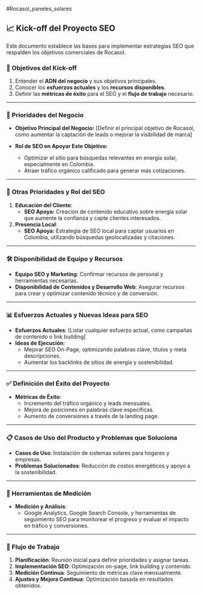 
#Rocasol_paneles_solares

## 📈 Kick-off del Proyecto SEO

Este documento establece las bases para implementar estrategias SEO que respalden los objetivos comerciales de Rocasol.

### 🎯 Objetivos del Kick-off

1. Entender el **ADN del negocio** y sus objetivos principales.
2. Conocer los **esfuerzos actuales** y los **recursos disponibles**.
3. Definir las **métricas de éxito** para el SEO y el **flujo de trabajo** necesario.

---

### 🚀 Prioridades del Negocio

- **Objetivo Principal del Negocio:** [Definir el principal objetivo de Rocasol, como aumentar la captación de leads o mejorar la visibilidad de marca]
    
- **Rol de SEO en Apoyar Este Objetivo:**
    
    - Optimizar el sitio para búsquedas relevantes en energía solar, especialmente en Colombia.
    - Atraer tráfico orgánico calificado para generar más cotizaciones.

---

### 📌 Otras Prioridades y Rol del SEO

1. **Educación del Cliente**:
    - **SEO Apoya:** Creación de contenido educativo sobre energía solar que aumente la confianza y capte clientes interesados.
2. **Presencia Local**:
    - **SEO Apoya:** Estrategia de SEO local para captar usuarios en Colombia, utilizando búsquedas geolocalizadas y citaciones.

---

### 🛠️ Disponibilidad de Equipo y Recursos

- **Equipo SEO y Marketing**: Confirmar recursos de personal y herramientas necesarias.
- **Disponibilidad de Contenidos y Desarrollo Web**: Asegurar recursos para crear y optimizar contenido técnico y de conversión.

---

### 📊 Esfuerzos Actuales y Nuevas Ideas para SEO

- **Esfuerzos Actuales**: [Listar cualquier esfuerzo actual, como campañas de contenido o link building]
- **Ideas de Ejecución**:
    - Mejorar SEO On-Page, optimizando palabras clave, títulos y meta descripciones.
    - Aumentar los backlinks de sitios de energía y sostenibilidad.

---

### ✅ Definición del Éxito del Proyecto

- **Métricas de Éxito**:
    - Incremento del tráfico orgánico y leads mensuales.
    - Mejora de posiciones en palabras clave específicas.
    - Aumento de conversiones a través de la landing page.

---

### 📋 Casos de Uso del Producto y Problemas que Soluciona

- **Casos de Uso**: Instalación de sistemas solares para hogares y empresas.
- **Problemas Solucionados**: Reducción de costos energéticos y apoyo a la sostenibilidad.

---

### 📐 Herramientas de Medición

- **Medición y Análisis**:
    - Google Analytics, Google Search Console, y herramientas de seguimiento SEO para monitorear el progreso y evaluar el impacto en tráfico y conversiones.

---

### 🔄 Flujo de Trabajo

1. **Planificación**: Reunión inicial para definir prioridades y asignar tareas.
2. **Implementación SEO**: Optimización on-page, link building y contenido.
3. **Medición Continua**: Seguimiento de métricas clave mensualmente.
4. **Ajustes y Mejora Continua**: Optimización basada en resultados obtenidos.
